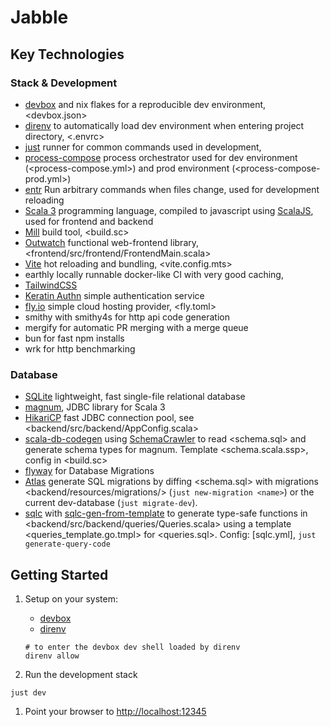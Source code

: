 # Jabble

## Key Technologies

### Stack & Development

- [devbox](https://www.jetpack.io/devbox) and nix flakes for a reproducible dev environment, <devbox.json>
- [direnv](https://direnv.net/) to automatically load dev environment when entering project directory, <.envrc>
- [just](https://github.com/casey/just) runner for common commands used in development, <justfile>
- [process-compose](https://github.com/F1bonacc1/process-compose) process orchestrator used for dev environment (<process-compose.yml>) and prod environment (<process-compose-prod.yml>)
- [entr](https://github.com/eradman/entr) Run arbitrary commands when files change, used for development reloading
- [Scala 3](https://www.scala-lang.org/) programming language, compiled to javascript using [ScalaJS](https://www.scala-js.org/), used for frontend and backend
- [Mill](https://mill-build.com) build tool, <build.sc>
- [Outwatch](https://github.com/outwatch/outwatch/) functional web-frontend library, <frontend/src/frontend/FrontendMain.scala>
- [Vite](https://vitejs.dev) hot reloading and bundling, <vite.config.mts>
- earthly locally runnable docker-like CI with very good caching, <Earthfile>
- [TailwindCSS](https://tailwindcss.com/)
- [Keratin Authn](https://keratin.github.io/) simple authentication service
- [fly.io](https://fly.io/) simple cloud hosting provider, <fly.toml>
- smithy with smithy4s for http api code generation
- mergify for automatic PR merging with a merge queue
- bun for fast npm installs
- wrk for http benchmarking

### Database

- [SQLite](https://www.sqlite.org/) lightweight, fast single-file relational database
- [magnum](https://github.com/AugustNagro/magnum), JDBC library for Scala 3
- [HikariCP](https://github.com/brettwooldridge/HikariCP) fast JDBC connection pool, see <backend/src/backend/AppConfig.scala>
- [scala-db-codegen](https://github.com/cornerman/scala-db-codegen) using [SchemaCrawler](https://www.schemacrawler.com/) to read <schema.sql> and generate schema types for magnum. Template <schema.scala.ssp>, config in <build.sc>
- [flyway](https://flywaydb.org/) for Database Migrations
- [Atlas](https://atlasgo.io/docs) generate SQL migrations by diffing <schema.sql> with migrations <backend/resources/migrations/> (`just new-migration <name>`) or the current dev-database (`just migrate-dev`).
- [sqlc](https://docs.sqlc.dev/en/latest/) with [sqlc-gen-from-template](https://github.com/fdietze/sqlc-gen-from-template) to generate type-safe functions in <backend/src/backend/queries/Queries.scala> using a template <queries_template.go.tmpl> for <queries.sql>. Config: [sqlc.yml], `just generate-query-code`

## Getting Started

1. Setup on your system:
   - [devbox](https://www.jetpack.io/devbox)
   - [direnv](https://direnv.net/)
  
   ```
   # to enter the devbox dev shell loaded by direnv
   direnv allow
   ```

1. Run the development stack

  ```
  just dev
  ```

1. Point your browser to <http://localhost:12345>
